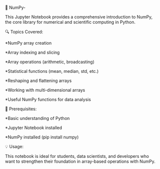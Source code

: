 📘 NumPy-

This Jupyter Notebook provides a comprehensive introduction to NumPy, the core library for numerical and scientific computing in Python.

🔍 Topics Covered:

*NumPy array creation

*Array indexing and slicing

*Array operations (arithmetic, broadcasting)

*Statistical functions (mean, median, std, etc.)

*Reshaping and flattening arrays

*Working with multi-dimensional arrays

*Useful NumPy functions for data analysis

📌 Prerequisites:

*Basic understanding of Python

*Jupyter Notebook installed

*NumPy installed (pip install numpy)

💡 Usage:

This notebook is ideal for students, data scientists, and developers who want to strengthen their foundation in array-based operations with NumPy.
